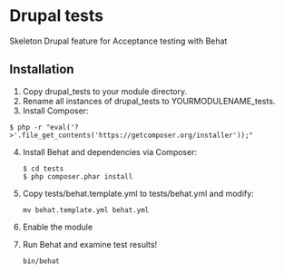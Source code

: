 Drupal tests
===========
Skeleton Drupal feature for Acceptance testing with Behat

## Installation

 1. Copy drupal_tests to your module directory.
 2. Rename all instances of drupal_tests to YOURMODULENAME_tests.
 3. Install Composer:
    
   `$ php -r "eval('?>'.file_get_contents('https://getcomposer.org/installer'));"`

 4. Install Behat and dependencies via Composer:
    
    ```
    $ cd tests
    $ php composer.phar install
    ```

 5. Copy tests/behat.template.yml to tests/behat.yml and modify:

    `mv behat.template.yml behat.yml`

 6. Enable the module
 7. Run Behat and examine test results!

    `bin/behat`
